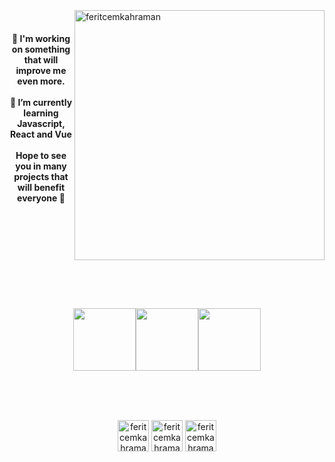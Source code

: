 <br>
<br>
<br>
<img src="https://i.hizliresim.com/l4zft88.gif" align="right" alt="feritcemkahraman" width="400"
<br>
<br>
<h4 align="center"
 Hello there, I'm Ferit Cem 👋 <br>
 🔭 I'm working on something that will improve me even more. <br><br>
 🌱 I’m currently learning Javascript, React and Vue <br><br>
  Hope to see you in many projects that will benefit everyone 👋 <br><br>
</h4>
<br>
<br>
<br>
<br>
<br>
<br>
<br>
<p align="center">
  <img src="https://media3.giphy.com/media/ln7z2eWriiQAllfVcn/200w.webp" width="100"><img src="https://i.giphy.com/media/eNAsjO55tPbgaor7ma/200w.webp" width="100"><img src="https://i.giphy.com/media/VgGthkhUvGgOit7Y9i/200.webp" width="100">
  <br>
  <br>
</p>
<br>
<br>
<p align="center">
<a href="https://linkedin.com/in/ferit-cem-kahraman" target="_blank"><img align="center" src="https://img.icons8.com/nolan/344/linkedin.png" alt="feritcemkahraman" height="50" width="50" /></a>
<a href="https://twitter.com/feritcemdev" target="_blank"><img align="center" src="https://img.icons8.com/nolan/72/twitter.png" alt="feritcemkahraman" height="50" width="50" /></a>
<a href="https://instagram.com/evenmorehigh" target="_blank"><img align="center" src="https://icons8.com/icon/43625/instagram" alt="feritcemkahraman" height="50" width="50" /></a>
</p>
<br>
<br>
<br>
